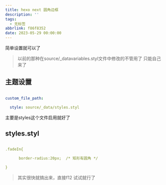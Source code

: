 ```yaml
---
title: hexo next 圆角边框
description: ''
tags:
  - 无标签
abbrlink: f86f8352
date: 2023-05-29 00:00:00
---
```



简单设置就可以了



<!-- more -->



> 以前的那种在source/_datavariables.styl文件中修改的不管用了 只能自己来了



## 主题设置



```yaml

custom_file_path:

  style: source/_data/styles.styl

```



主要是styles这个文件启用就好了



## styles.styl



```yaml

.fadeIn{

      border-radius:20px;  /* 矩形有圆角 */

}

```



> 其实很快就搞出来，直接f12 试试就行了
